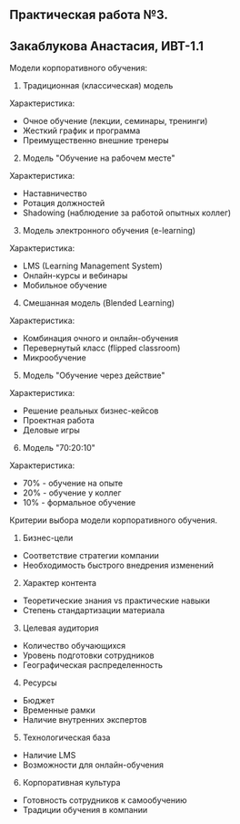 ## Практическая работа №3. 
## Закаблукова Анастасия, ИВТ-1.1

Модели корпоративного обучения:  

1. Традиционная (классическая) модель

Характеристика: 
- Очное обучение (лекции, семинары, тренинги)
- Жесткий график и программа
- Преимущественно внешние тренеры

2. Модель "Обучение на рабочем месте"

Характеристика:
- Наставничество 
- Ротация должностей 
- Shadowing (наблюдение за работой опытных коллег)

3. Модель электронного обучения (e-learning)

Характеристика:
- LMS (Learning Management System) 
- Онлайн-курсы и вебинары 
- Мобильное обучение

4. Смешанная модель (Blended Learning)

Характеристика:
- Комбинация очного и онлайн-обучения
- Перевернутый класс (flipped classroom)
- Микрообучение

5. Модель "Обучение через действие"

Характеристика:
- Решение реальных бизнес-кейсов
- Проектная работа
- Деловые игры

6. Модель "70:20:10"

Характеристика:
- 70% - обучение на опыте 
- 20% - обучение у коллег 
- 10% - формальное обучение

Критерии выбора модели корпоративного обучения.

1. Бизнес-цели 
- Соответствие стратегии компании
- Необходимость быстрого внедрения изменений

2. Характер контента 
- Теоретические знания vs практические навыки
- Степень стандартизации материала

3. Целевая аудитория 
- Количество обучающихся
- Уровень подготовки сотрудников
- Географическая распределенность

4. Ресурсы 
- Бюджет
- Временные рамки
- Наличие внутренних экспертов

5. Технологическая база 
- Наличие LMS
- Возможности для онлайн-обучения

6. Корпоративная культура 
- Готовность сотрудников к самообучению
- Традиции обучения в компании
